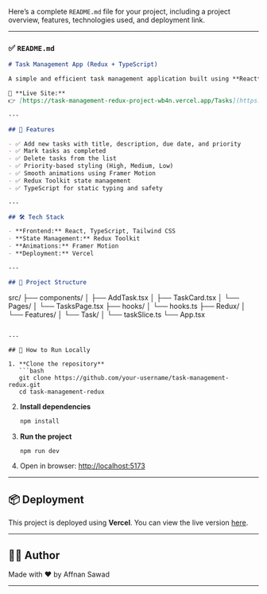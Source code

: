 Here’s a complete `README.md` file for your project, including a project overview, features, technologies used, and deployment link.

---

### ✅ `README.md`

```md
# Task Management App (Redux + TypeScript)

A simple and efficient task management application built using **React**, **Redux Toolkit**, and **TypeScript**. This app allows users to add, view, complete, and delete tasks with intuitive UI and smooth animations.

🔗 **Live Site:**  
👉 [https://task-management-redux-project-wb4n.vercel.app/Tasks](https://task-management-redux-project-wb4n.vercel.app/Tasks)

---

## 🚀 Features

- ✅ Add new tasks with title, description, due date, and priority
- ✅ Mark tasks as completed
- ✅ Delete tasks from the list
- ✅ Priority-based styling (High, Medium, Low)
- ✅ Smooth animations using Framer Motion
- ✅ Redux Toolkit state management
- ✅ TypeScript for static typing and safety

---

## 🛠️ Tech Stack

- **Frontend:** React, TypeScript, Tailwind CSS
- **State Management:** Redux Toolkit
- **Animations:** Framer Motion
- **Deployment:** Vercel

---

## 📂 Project Structure

```

src/
├── components/
│   ├── AddTask.tsx
│   ├── TaskCard.tsx
│   └── Pages/
│       └── TasksPage.tsx
├── hooks/
│   └── hooks.ts
├── Redux/
│   └── Features/
│       └── Task/
│           └── taskSlice.ts
└── App.tsx

````

---

## 🧪 How to Run Locally

1. **Clone the repository**
   ```bash
   git clone https://github.com/your-username/task-management-redux.git
   cd task-management-redux
````

2. **Install dependencies**

   ```bash
   npm install
   ```

3. **Run the project**

   ```bash
   npm run dev
   ```

4. Open in browser:
   [http://localhost:5173](http://localhost:5173)

---

## 📦 Deployment

This project is deployed using **Vercel**. You can view the live version [here](https://task-management-redux-project-wb4n.vercel.app/Tasks).

---

## 🙋‍♂️ Author

Made with ❤️ by Affnan Sawad

---

